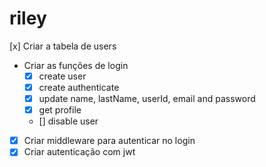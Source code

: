 # riley

[x] Criar a tabela de users

- Criar as funções de login
  - [x] create user
  - [x] create authenticate
  - [x] update name, lastName, userId, email and password
  - [x] get profile
  - [] disable user
- [x] Criar middleware para autenticar no login
- [x] Criar autenticação com jwt
